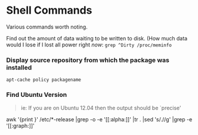 # Shell Commands
Various commands worth noting.


Find out the amount of data waiting to be 
written to disk. (How much data would I lose if I lost all power right _now_:
`grep ^Dirty /proc/meminfo`


### Display source repository from which the package was installed

 `apt-cache policy packagename`


### Find Ubuntu Version
>ie: If you are on Ubuntu 12.04 then the output should be `precise'

awk '{print }' /etc/*-release |grep -o -e '[[:alpha:]]' |tr . |sed 's/\.//g' |grep -e '[[:graph:]]'
